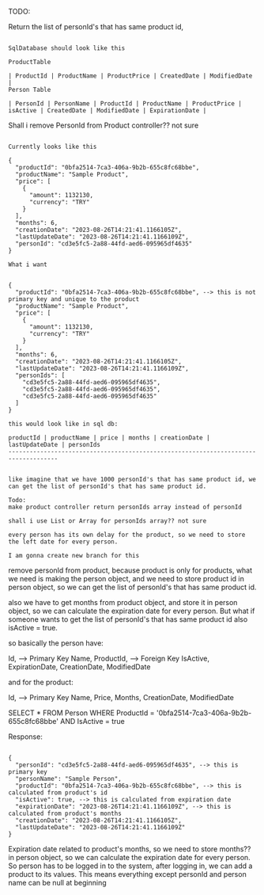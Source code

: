 TODO:

Return the list of personId's that has same product id, 

```

SqlDatabase should look like this

ProductTable

| ProductId | ProductName | ProductPrice | CreatedDate | ModifiedDate |
Person Table

| PersonId | PersonName | ProductId | ProductName | ProductPrice | isActive | CreatedDate | ModifiedDate | ExpirationDate |

```

Shall i remove PersonId from Product controller?? not sure

```

Currently looks like this

{
  "productId": "0bfa2514-7ca3-406a-9b2b-655c8fc68bbe",
  "productName": "Sample Product",
  "price": [
    {
      "amount": 1132130,
      "currency": "TRY"
    }
  ],
  "months": 6,
  "creationDate": "2023-08-26T14:21:41.1166105Z",
  "lastUpdateDate": "2023-08-26T14:21:41.1166109Z",
  "personId": "cd3e5fc5-2a88-44fd-aed6-095965df4635"
}

What i want


{
  "productId": "0bfa2514-7ca3-406a-9b2b-655c8fc68bbe", --> this is not primary key and unique to the product
  "productName": "Sample Product",
  "price": [
    {
      "amount": 1132130,
      "currency": "TRY"
    }
  ],
  "months": 6,
  "creationDate": "2023-08-26T14:21:41.1166105Z",
  "lastUpdateDate": "2023-08-26T14:21:41.1166109Z",
  "personIds": [
    "cd3e5fc5-2a88-44fd-aed6-095965df4635",
    "cd3e5fc5-2a88-44fd-aed6-095965df4635",
    "cd3e5fc5-2a88-44fd-aed6-095965df4635"
  ]
}

this would look like in sql db:

productId | productName | price | months | creationDate | lastUpdateDate | personIds
------------------------------------------------------------------------------------


like imagine that we have 1000 personId's that has same product id, we can get the list of personId's that has same product id.

Todo:
make product controller return personIds array instead of personId

shall i use List or Array for personIds array?? not sure

every person has its own delay for the product, so we need to store the left date for every person.

I am gonna create new branch for this

```

remove personId from product, because product is only for products, what we need is making the person object,
and we need to store product id in person object, so we can get the list of personId's that has same product id.

also we have to get months from product object, and store it in person object, so we can calculate the expiration date for every person.
But what if someone wants to get the list of personId's that has same product id also isActive = true.

so basically the person have:

Id,  --> Primary Key
Name,
ProductId, --> Foreign Key
IsActive,
ExpirationDate,
CreationDate,
ModifiedDate

and for the product:

Id, --> Primary Key
Name,
Price,
Months,
CreationDate,
ModifiedDate


SELECT * FROM Person WHERE ProductId = '0bfa2514-7ca3-406a-9b2b-655c8fc68bbe' AND IsActive = true

Response: 

```

{
  "personId": "cd3e5fc5-2a88-44fd-aed6-095965df4635", --> this is primary key
  "personName": "Sample Person", 
  "productId": "0bfa2514-7ca3-406a-9b2b-655c8fc68bbe", --> this is calculated from product's id
  "isActive": true, --> this is calculated from expiration date
  "expirationDate": "2023-08-26T14:21:41.1166109Z", --> this is calculated from product's months
  "creationDate": "2023-08-26T14:21:41.1166105Z",
  "lastUpdateDate": "2023-08-26T14:21:41.1166109Z"
}

```

Expiration date related to product's months, so we need to store months?? in person object, so we can calculate the expiration date for every person.
So person has to be logged in to the system, after logging in, we can add a product to its values.
This means everything except personId and person name can be null at beginning 

```
